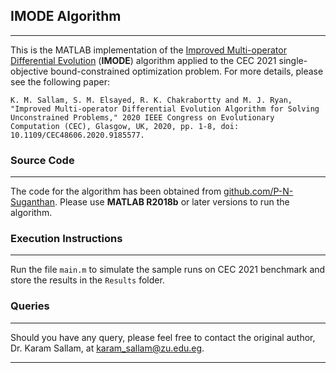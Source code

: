 
## IMODE Algorithm
*******************************************
This is the MATLAB implementation of the [Improved Multi-operator Differential Evolution](https://doi.org/10.1109/CEC48606.2020.9185577) (**IMODE**) algorithm applied to the CEC 2021 single-objective bound-constrained optimization problem. For more details, please  see the following paper:

``
K. M. Sallam, S. M. Elsayed, R. K. Chakrabortty and M. J. Ryan, "Improved Multi-operator Differential Evolution Algorithm for Solving Unconstrained Problems," 2020 IEEE Congress on Evolutionary Computation (CEC), Glasgow, UK, 2020, pp. 1-8, doi: 10.1109/CEC48606.2020.9185577.
``
### Source Code
*******************************************
The code for the algorithm has been obtained from [github.com/P-N-Suganthan](https://github.com/P-N-Suganthan/2020-Bound-Constrained-Opt-Benchmark). Please use **MATLAB R2018b** or later versions to run the algorithm.


### Execution Instructions
*******************************************

Run the file ``main.m`` to simulate the sample runs on CEC 2021 benchmark and store the results in the ``Results`` folder.

### Queries
*******************************************
Should you have any query, please feel free to contact the original author, Dr. Karam Sallam, at
[karam_sallam@zu.edu.eg](karam_sallam@zu.edu.eg).
*******************************************
